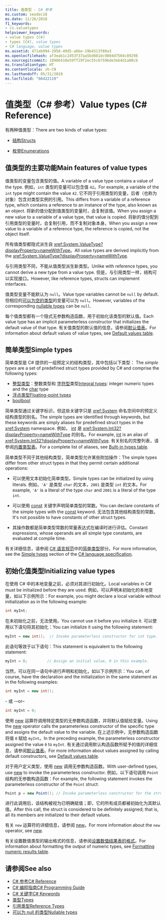 ```yaml
---
title: 值类型 - C# 参考
ms.custom: seodec18
ms.date: 11/26/2018
f1_keywords:
- cs.valuetypes
helpviewer_keywords:
- value types [C#]
- types [C#], value types
- C# language, value types
ms.assetid: 471eb994-2958-49d5-a6be-19b4313f80a3
ms.openlocfilehash: af3eab1c2453f37aa5bd881dc9804d7504c89298
ms.sourcegitcommit: 10986410e59ff29f2ec55c6759bde3eb4d1a00cb
ms.translationtype: HT
ms.contentlocale: zh-CN
ms.lasthandoff: 05/31/2019
ms.locfileid: "66422119"
---
```

# <a name="value-types-c-reference"></a><span data-ttu-id="48cd7-102">值类型（C# 参考）</span><span class="sxs-lookup"><span data-stu-id="48cd7-102">Value types (C# Reference)</span></span>

<span data-ttu-id="48cd7-103">有两种值类型：</span><span class="sxs-lookup"><span data-stu-id="48cd7-103">There are two kinds of value types:</span></span>

- [<span data-ttu-id="48cd7-104">结构</span><span class="sxs-lookup"><span data-stu-id="48cd7-104">Structs</span></span>](struct.md)

- [<span data-ttu-id="48cd7-105">枚举</span><span class="sxs-lookup"><span data-stu-id="48cd7-105">Enumerations</span></span>](enum.md)

## <a name="main-features-of-value-types"></a><span data-ttu-id="48cd7-106">值类型的主要功能</span><span class="sxs-lookup"><span data-stu-id="48cd7-106">Main features of value types</span></span>

<span data-ttu-id="48cd7-107">值类型的变量包含类型的值。</span><span class="sxs-lookup"><span data-stu-id="48cd7-107">A variable of a value type contains a value of the type.</span></span> <span data-ttu-id="48cd7-108">例如，`int` 类型的变量可以包含值 `42`。</span><span class="sxs-lookup"><span data-stu-id="48cd7-108">For example, a variable of the `int` type might contain the value `42`.</span></span> <span data-ttu-id="48cd7-109">它不同于引用类型的变量，后者（也称为对象）包含对类型实例的引用。</span><span class="sxs-lookup"><span data-stu-id="48cd7-109">This differs from a variable of a reference type, which contains a reference to an instance of the type, also known as an object.</span></span> <span data-ttu-id="48cd7-110">将新的值分配到值类型的变量时，会复制该值。</span><span class="sxs-lookup"><span data-stu-id="48cd7-110">When you assign a new value to a variable of a value type, that value is copied.</span></span> <span data-ttu-id="48cd7-111">将新的值分配到引用类型的变量时，会复制引用，而不复制对象本身。</span><span class="sxs-lookup"><span data-stu-id="48cd7-111">When you assign a new value to a variable of a reference type, the reference is copied, not the object itself.</span></span>

<span data-ttu-id="48cd7-112">所有值类型都隐式派生自 <xref:System.ValueType?displayProperty=nameWithType>。</span><span class="sxs-lookup"><span data-stu-id="48cd7-112">All value types are derived implicitly from the <xref:System.ValueType?displayProperty=nameWithType>.</span></span>

<span data-ttu-id="48cd7-113">与引用类型不同，不能从值类型派生新类型。</span><span class="sxs-lookup"><span data-stu-id="48cd7-113">Unlike with reference types, you cannot derive a new type from a value type.</span></span> <span data-ttu-id="48cd7-114">但是，与引用类型一样，结构可以实现接口。</span><span class="sxs-lookup"><span data-stu-id="48cd7-114">However, like reference types, structs can implement interfaces.</span></span>

<span data-ttu-id="48cd7-115">值类型变量不能默认为 `null`。</span><span class="sxs-lookup"><span data-stu-id="48cd7-115">Value type variables cannot be `null` by default.</span></span> <span data-ttu-id="48cd7-116">但相应的[可以为空的类型](../../../csharp/programming-guide/nullable-types/index.md)的变量可以为 `null`。</span><span class="sxs-lookup"><span data-stu-id="48cd7-116">However, variables of the corresponding [nullable types](../../../csharp/programming-guide/nullable-types/index.md) can be `null`.</span></span>

<span data-ttu-id="48cd7-117">每个值类型都有一个隐式无参数构造函数，用于初始化该类型的默认值。</span><span class="sxs-lookup"><span data-stu-id="48cd7-117">Each value type has an implicit parameterless constructor that initializes the default value of that type.</span></span> <span data-ttu-id="48cd7-118">有关值类型的默认值的信息，请参阅[默认值表](default-values-table.md)。</span><span class="sxs-lookup"><span data-stu-id="48cd7-118">For information about default values of value types, see [Default values table](default-values-table.md).</span></span>

## <a name="simple-types"></a><span data-ttu-id="48cd7-119">简单类型</span><span class="sxs-lookup"><span data-stu-id="48cd7-119">Simple types</span></span>

<span data-ttu-id="48cd7-120">简单类型是 C# 提供的一组预定义的结构类型，其中包括以下类型： </span><span class="sxs-lookup"><span data-stu-id="48cd7-120">The *simple types* are a set of predefined struct types provided by C# and comprise the following types:</span></span>

- <span data-ttu-id="48cd7-121">[整型类型](integral-types-table.md)：整数类型和 [字符型](char.md)类型</span><span class="sxs-lookup"><span data-stu-id="48cd7-121">[Integral types](integral-types-table.md): integer numeric types and the [char](char.md) type</span></span>
- [<span data-ttu-id="48cd7-122">浮点类型</span><span class="sxs-lookup"><span data-stu-id="48cd7-122">Floating-point types</span></span>](floating-point-types-table.md)
- [<span data-ttu-id="48cd7-123">bool</span><span class="sxs-lookup"><span data-stu-id="48cd7-123">bool</span></span>](bool.md)

<span data-ttu-id="48cd7-124">简单类型通过关键字标识，但这些关键字只是 <xref:System> 命名空间中的预定义结构类型的别名。</span><span class="sxs-lookup"><span data-stu-id="48cd7-124">The simple types are identified through keywords, but these keywords are simply aliases for predefined struct types in the <xref:System> namespace.</span></span> <span data-ttu-id="48cd7-125">例如， [int](int.md) 是 <xref:System.Int32?displayProperty=nameWithType> 的别名。</span><span class="sxs-lookup"><span data-stu-id="48cd7-125">For example, [int](int.md) is an alias of <xref:System.Int32?displayProperty=nameWithType>.</span></span> <span data-ttu-id="48cd7-126">有关别名的完整列表，请参阅[内置类型表](built-in-types-table.md)。</span><span class="sxs-lookup"><span data-stu-id="48cd7-126">For a complete list of aliases, see [Built-in types table](built-in-types-table.md).</span></span>

<span data-ttu-id="48cd7-127">简单类型不同于其他结构类型，简单类型允许某些附加操作：</span><span class="sxs-lookup"><span data-stu-id="48cd7-127">The simple types differ from other struct types in that they permit certain additional operations:</span></span>

- <span data-ttu-id="48cd7-128">可以使用文本初始化简单类型。</span><span class="sxs-lookup"><span data-stu-id="48cd7-128">Simple types can be initialized by using literals.</span></span> <span data-ttu-id="48cd7-129">例如，`'A'` 是类型 `char` 的文本，`2001` 是类型 `int` 的文本。</span><span class="sxs-lookup"><span data-stu-id="48cd7-129">For example, `'A'` is a literal of the type `char` and `2001` is a literal of the type `int`.</span></span>

- <span data-ttu-id="48cd7-130">可以使用 [const](const.md) 关键字声明简单类型的常数。</span><span class="sxs-lookup"><span data-stu-id="48cd7-130">You can declare constants of the simple types with the [const](const.md) keyword.</span></span> <span data-ttu-id="48cd7-131">无法包含其他结构类型的常数。</span><span class="sxs-lookup"><span data-stu-id="48cd7-131">It's not possible to have constants of other struct types.</span></span>

- <span data-ttu-id="48cd7-132">其操作数都是简单类型常数的常量表达式在编译时进行评估。</span><span class="sxs-lookup"><span data-stu-id="48cd7-132">Constant expressions, whose operands are all simple type constants, are evaluated at compile time.</span></span>

<span data-ttu-id="48cd7-133">有关详细信息，请参阅 [C# 语言规范](../language-specification/index.md)中的[简单类型](~/_csharplang/spec/types.md#simple-types)部分。</span><span class="sxs-lookup"><span data-stu-id="48cd7-133">For more information, see the [Simple types](~/_csharplang/spec/types.md#simple-types) section of the [C# language specification](../language-specification/index.md).</span></span>

## <a name="initializing-value-types"></a><span data-ttu-id="48cd7-134">初始化值类型</span><span class="sxs-lookup"><span data-stu-id="48cd7-134">Initializing value types</span></span>

<span data-ttu-id="48cd7-135">在使用 C# 中的本地变量之前，必须对其进行初始化。</span><span class="sxs-lookup"><span data-stu-id="48cd7-135">Local variables in C# must be initialized before they are used.</span></span> <span data-ttu-id="48cd7-136">例如，可以声明未初始化的本地变量，如以下示例所示：</span><span class="sxs-lookup"><span data-stu-id="48cd7-136">For example, you might declare a local variable without initialization as in the following example:</span></span>

```csharp
int myInt;
```

<span data-ttu-id="48cd7-137">在未初始化之前，无法使用。</span><span class="sxs-lookup"><span data-stu-id="48cd7-137">You cannot use it before you initialize it.</span></span> <span data-ttu-id="48cd7-138">可以使用以下语句将其初始化：</span><span class="sxs-lookup"><span data-stu-id="48cd7-138">You can initialize it using the following statement:</span></span>

```csharp
myInt = new int();  // Invoke parameterless constructor for int type.
```

<span data-ttu-id="48cd7-139">此语句等效于以下语句：</span><span class="sxs-lookup"><span data-stu-id="48cd7-139">This statement is equivalent to the following statement:</span></span>

```csharp
myInt = 0;         // Assign an initial value, 0 in this example.
```

<span data-ttu-id="48cd7-140">当然，可以在同一语句中进行声明和初始化，如以下示例所示：</span><span class="sxs-lookup"><span data-stu-id="48cd7-140">You can, of course, have the declaration and the initialization in the same statement as in the following examples:</span></span>

```csharp
int myInt = new int();
```

<span data-ttu-id="48cd7-141">- 或 -</span><span class="sxs-lookup"><span data-stu-id="48cd7-141">–or–</span></span>

```csharp
int myInt = 0;
```

<span data-ttu-id="48cd7-142">使用 [new](new.md) 运算符调用特定类型的无参数构造函数，并将默认值赋给变量。</span><span class="sxs-lookup"><span data-stu-id="48cd7-142">Using the [new](new.md) operator calls the parameterless constructor of the specific type and assigns the default value to the variable.</span></span> <span data-ttu-id="48cd7-143">在上述示例中，无参数构造函数将值 `0` 赋给 `myInt`。</span><span class="sxs-lookup"><span data-stu-id="48cd7-143">In the preceding example, the parameterless constructor assigned the value `0` to `myInt`.</span></span> <span data-ttu-id="48cd7-144">有关通过调用默认构造函数所赋予的值的详细信息，请参阅[默认值表](default-values-table.md)。</span><span class="sxs-lookup"><span data-stu-id="48cd7-144">For more information about values assigned by calling default constructors, see [Default values table](default-values-table.md).</span></span>

<span data-ttu-id="48cd7-145">对于用户定义类型，使用 [new](new.md) 调用无参数构造函数。</span><span class="sxs-lookup"><span data-stu-id="48cd7-145">With user-defined types, use [new](new.md) to invoke the parameterless constructor.</span></span> <span data-ttu-id="48cd7-146">例如，以下语句调用 `Point` 结构的无参数构造函数：</span><span class="sxs-lookup"><span data-stu-id="48cd7-146">For example, the following statement invokes the parameterless constructor of the `Point` struct:</span></span>

```csharp
Point p = new Point(); // Invoke parameterless constructor for the struct.
```

<span data-ttu-id="48cd7-147">进行此调用后，该结构被视为已明确赋值；即，它的所有成员都被初始化为其默认值。</span><span class="sxs-lookup"><span data-stu-id="48cd7-147">After this call, the struct is considered to be definitely assigned; that is, all its members are initialized to their default values.</span></span>

<span data-ttu-id="48cd7-148">有关 `new` 运算符的详细信息，请参阅 [new](new.md)。</span><span class="sxs-lookup"><span data-stu-id="48cd7-148">For more information about the `new` operator, see [new](new.md).</span></span>

<span data-ttu-id="48cd7-149">有关设置数值类型的输出格式的信息，请参阅[设置数值结果表的格式](formatting-numeric-results-table.md)。</span><span class="sxs-lookup"><span data-stu-id="48cd7-149">For information about formatting the output of numeric types, see [Formatting numeric results table](formatting-numeric-results-table.md).</span></span>

## <a name="see-also"></a><span data-ttu-id="48cd7-150">请参阅</span><span class="sxs-lookup"><span data-stu-id="48cd7-150">See also</span></span>

- [<span data-ttu-id="48cd7-151">C# 参考</span><span class="sxs-lookup"><span data-stu-id="48cd7-151">C# Reference</span></span>](../index.md)
- [<span data-ttu-id="48cd7-152">C# 编程指南</span><span class="sxs-lookup"><span data-stu-id="48cd7-152">C# Programming Guide</span></span>](../../programming-guide/index.md)
- [<span data-ttu-id="48cd7-153">C# 关键字</span><span class="sxs-lookup"><span data-stu-id="48cd7-153">C# Keywords</span></span>](index.md)
- [<span data-ttu-id="48cd7-154">类型</span><span class="sxs-lookup"><span data-stu-id="48cd7-154">Types</span></span>](types.md)
- [<span data-ttu-id="48cd7-155">引用类型</span><span class="sxs-lookup"><span data-stu-id="48cd7-155">Reference Types</span></span>](reference-types.md)
- [<span data-ttu-id="48cd7-156">可以为 null 的类型</span><span class="sxs-lookup"><span data-stu-id="48cd7-156">Nullable types</span></span>](../../programming-guide/nullable-types/index.md)
